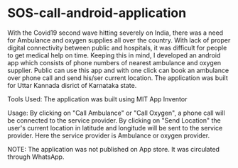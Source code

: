 # SOS-call-android-application
With the Covid19 second wave hitting severely on India, there was a need for Ambulance and oxygen supplies all over the country.
With lack of proper digital connectivity between public and hospitals, it was difficult for people to get medical help on time.
Keeping this in mind, I developed an android app which consists of phone numbers of nearest ambulance and oxygen supplier.
Public can use this app and with one click can book an ambulance over phone call and send his/ser current location.
The application was built for Uttar Kannada disrict of Karnataka state.

Tools Used:
The application was built using MIT App Inventor

Usage:
By clicking on "Call Ambulance" or "Call Oxygen", a phone call will be connected to the service provider.
By clicking on "Send Location" the user's current location in latitude and longitude will be sent to the service provider.
Here the service provider is Ambulance or oxygen provider.

NOTE: The application was not published on App store. It was circulated through WhatsApp.
